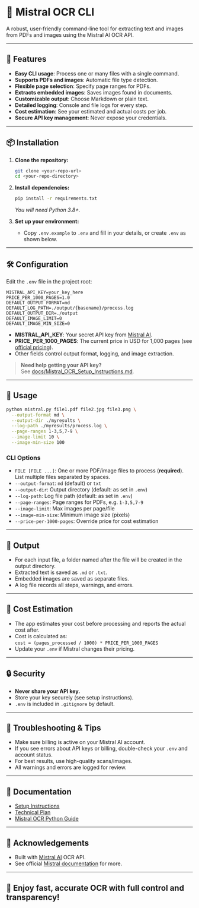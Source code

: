 # 🦾 Mistral OCR CLI

A robust, user-friendly command-line tool for extracting text and images from PDFs and images using the Mistral AI OCR API.

---

## 🚀 Features

- **Easy CLI usage**: Process one or many files with a single command.
- **Supports PDFs and images**: Automatic file type detection.
- **Flexible page selection**: Specify page ranges for PDFs.
- **Extracts embedded images**: Saves images found in documents.
- **Customizable output**: Choose Markdown or plain text.
- **Detailed logging**: Console and file logs for every step.
- **Cost estimation**: See your estimated and actual costs per job.
- **Secure API key management**: Never expose your credentials.

---

## 📦 Installation

1. **Clone the repository:**
   ```bash
   git clone <your-repo-url>
   cd <your-repo-directory>
   ```

2. **Install dependencies:**
   ```bash
   pip install -r requirements.txt
   ```
   _You will need Python 3.8+._

3. **Set up your environment:**
   - Copy `.env.example` to `.env` and fill in your details, or create `.env` as shown below.

---

## 🛠️ Configuration

Edit the `.env` file in the project root:

```env
MISTRAL_API_KEY=your_key_here
PRICE_PER_1000_PAGES=1.0
DEFAULT_OUTPUT_FORMAT=md
DEFAULT_LOG_PATH=./output/{basename}/process.log
DEFAULT_OUTPUT_DIR=./output
DEFAULT_IMAGE_LIMIT=0
DEFAULT_IMAGE_MIN_SIZE=0
```

- **MISTRAL_API_KEY**: Your secret API key from [Mistral AI](https://console.mistral.ai/).
- **PRICE_PER_1000_PAGES**: The current price in USD for 1,000 pages (see [official pricing](https://mistral.ai/products/la-plateforme#pricing)).
- Other fields control output format, logging, and image extraction.

> **Need help getting your API key?**  
> See [docs/Mistral_OCR_Setup_Instructions.md](docs/Mistral_OCR_Setup_Instructions.md).

---

## 🏃 Usage

```bash
python mistral.py file1.pdf file2.jpg file3.png \
  --output-format md \
  --output-dir ./myresults \
  --log-path ./myresults/process.log \
  --page-ranges 1-3,5,7-9 \
  --image-limit 10 \
  --image-min-size 100
```

### **CLI Options**

- `FILE [FILE ...]`: One or more PDF/image files to process (**required**). List multiple files separated by spaces.
- `--output-format`: `md` (default) or `txt`
- `--output-dir`: Output directory (default: as set in `.env`)
- `--log-path`: Log file path (default: as set in `.env`)
- `--page-ranges`: Page ranges for PDFs, e.g. `1-3,5,7-9`
- `--image-limit`: Max images per page/file
- `--image-min-size`: Minimum image size (pixels)
- `--price-per-1000-pages`: Override price for cost estimation

---

## 📂 Output

- For each input file, a folder named after the file will be created in the output directory.
- Extracted text is saved as `.md` or `.txt`.
- Embedded images are saved as separate files.
- A log file records all steps, warnings, and errors.

---

## 💸 Cost Estimation

- The app estimates your cost before processing and reports the actual cost after.
- Cost is calculated as:  
  `cost = (pages_processed / 1000) * PRICE_PER_1000_PAGES`
- Update your `.env` if Mistral changes their pricing.

---

## 🔒 Security

- **Never share your API key.**
- Store your key securely (see setup instructions).
- `.env` is included in `.gitignore` by default.

---

## 📝 Troubleshooting & Tips

- Make sure billing is active on your Mistral AI account.
- If you see errors about API keys or billing, double-check your `.env` and account status.
- For best results, use high-quality scans/images.
- All warnings and errors are logged for review.

---

## 📖 Documentation

- [Setup Instructions](docs/Mistral_OCR_Setup_Instructions.md)
- [Technical Plan](docs/mistral_ocr_cli_plan.md)
- [Mistral OCR Python Guide](docs/Mistral_OCR_python_guide.md)

---

## 🙏 Acknowledgements

- Built with [Mistral AI](https://mistral.ai/) OCR API.
- See official [Mistral documentation](https://docs.mistral.ai/) for more.

---

## 🦾 Enjoy fast, accurate OCR with full control and transparency!